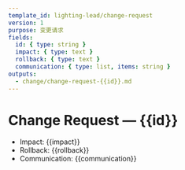 ```yaml
---
template_id: lighting-lead/change-request
version: 1
purpose: 变更请求
fields:
  id: { type: string }
  impact: { type: text }
  rollback: { type: text }
  communication: { type: list, items: string }
outputs:
  - change/change-request-{{id}}.md
---
```


# Change Request — {{id}}

- Impact: {{impact}}
- Rollback: {{rollback}}
- Communication: {{communication}}

